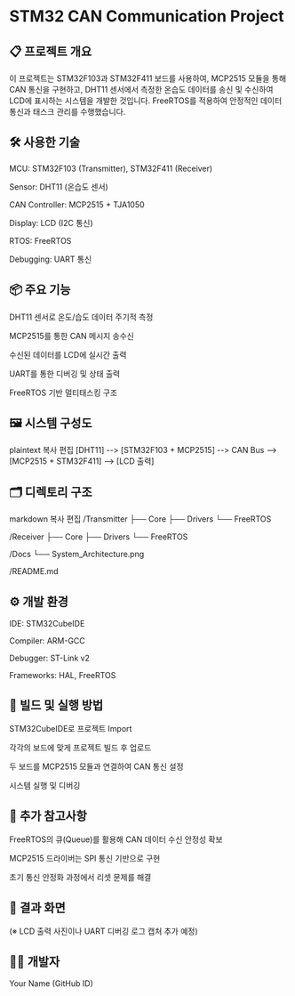 # STM32 CAN Communication Project


## 📋 프로젝트 개요


이 프로젝트는 STM32F103과 STM32F411 보드를 사용하여, MCP2515 모듈을 통해 CAN 통신을 구현하고,
DHT11 센서에서 측정한 온습도 데이터를 송신 및 수신하여 LCD에 표시하는 시스템을 개발한 것입니다.
FreeRTOS를 적용하여 안정적인 데이터 통신과 태스크 관리를 수행했습니다.

## 🛠️ 사용한 기술
MCU: STM32F103 (Transmitter), STM32F411 (Receiver)

Sensor: DHT11 (온습도 센서)

CAN Controller: MCP2515 + TJA1050

Display: LCD (I2C 통신)

RTOS: FreeRTOS

Debugging: UART 통신

## 📦 주요 기능
DHT11 센서로 온도/습도 데이터 주기적 측정

MCP2515를 통한 CAN 메시지 송수신

수신된 데이터를 LCD에 실시간 출력

UART를 통한 디버깅 및 상태 출력

FreeRTOS 기반 멀티태스킹 구조

## 🖼️ 시스템 구성도
plaintext
복사
편집
[DHT11] --> [STM32F103 + MCP2515] --> CAN Bus --> [MCP2515 + STM32F411] --> [LCD 출력]
## 🗂️ 디렉토리 구조
markdown
복사
편집
/Transmitter
    ├── Core
    ├── Drivers
    └── FreeRTOS

/Receiver
    ├── Core
    ├── Drivers
    └── FreeRTOS

/Docs
    └── System_Architecture.png

/README.md
## ⚙️ 개발 환경
IDE: STM32CubeIDE

Compiler: ARM-GCC

Debugger: ST-Link v2

Frameworks: HAL, FreeRTOS

## 🚀 빌드 및 실행 방법
STM32CubeIDE로 프로젝트 Import

각각의 보드에 맞게 프로젝트 빌드 후 업로드

두 보드를 MCP2515 모듈과 연결하여 CAN 통신 설정

시스템 실행 및 디버깅

## 📝 추가 참고사항
FreeRTOS의 큐(Queue)를 활용해 CAN 데이터 수신 안정성 확보

MCP2515 드라이버는 SPI 통신 기반으로 구현

초기 통신 안정화 과정에서 리셋 문제를 해결

## 📸 결과 화면
(※ LCD 출력 사진이나 UART 디버깅 로그 캡처 추가 예정)

## 🧑‍💻 개발자
Your Name (GitHub ID)

